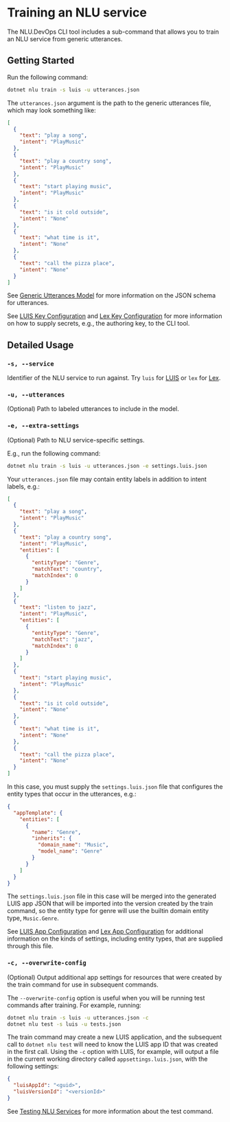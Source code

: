 # Training an NLU service

The NLU.DevOps CLI tool includes a sub-command that allows you to train an NLU service from generic utterances.

## Getting Started

Run the following command:
```bash
dotnet nlu train -s luis -u utterances.json
```

The `utterances.json` argument is the path to the generic utterances file, which may look something like:
```json
[
  {
    "text": "play a song",
    "intent": "PlayMusic"
  },
  {
    "text": "play a country song",
    "intent": "PlayMusic"
  },
  {
    "text": "start playing music",
    "intent": "PlayMusic"
  },
  {
    "text": "is it cold outside",
    "intent": "None"
  },
  {
    "text": "what time is it",
    "intent": "None"
  },
  {
    "text": "call the pizza place",
    "intent": "None"
  }
]
```

See [Generic Utterances Model](GenericUtterances.md) for more information on the JSON schema for utterances.

See [LUIS Key Configuration](TODO) and [Lex Key Configuration](TODO) for more information on how to supply secrets, e.g., the authoring key, to the CLI tool.

## Detailed Usage

### `-s, --service`
Identifier of the NLU service to run against. Try `luis` for [LUIS](https://www.luis.ai) or `lex` for [Lex](https://aws.amazon.com/lex/).

### `-u, --utterances`
(Optional) Path to labeled utterances to include in the model.

### `-e, --extra-settings`
(Optional) Path to NLU service-specific settings.

E.g., run the following command:
```bash
dotnet nlu train -s luis -u utterances.json -e settings.luis.json
```

Your `utterances.json` file may contain entity labels in addition to intent labels, e.g.:
```json
[
  {
    "text": "play a song",
    "intent": "PlayMusic"
  },
  {
    "text": "play a country song",
    "intent": "PlayMusic",
    "entities": [
      {
        "entityType": "Genre",
        "matchText": "country",
        "matchIndex": 0
      }
    ]
  },
  {
    "text": "listen to jazz",
    "intent": "PlayMusic",
    "entities": [
      {
        "entityType": "Genre",
        "matchText": "jazz",
        "matchIndex": 0
      }
    ]
  },
  {
    "text": "start playing music",
    "intent": "PlayMusic"
  },
  {
    "text": "is it cold outside",
    "intent": "None"
  },
  {
    "text": "what time is it",
    "intent": "None"
  },
  {
    "text": "call the pizza place",
    "intent": "None"
  }
]
```

In this case, you must supply the `settings.luis.json` file that configures the entity types that occur in the utterances, e.g.:
```json
{
  "appTemplate": {
    "entities": [
      {
        "name": "Genre",
        "inherits": {
          "domain_name": "Music",
          "model_name": "Genre"
        }
      }
    ]
  }
}
```

The `settings.luis.json` file in this case will be merged into the generated LUIS app JSON that will be imported into the version created by the train command, so the entity type for genre will use the builtin domain entity type, `Music.Genre`.

See [LUIS App Configuration](LuisSettings.md) and [Lex App Configuration](LexSettings.md) for additional information on the kinds of settings, including entity types, that are supplied through this file.

### `-c, --overwrite-config`

(Optional) Output additional app settings for resources that were created by the train command for use in subsequent commands.

The `--overwrite-config` option is useful when you will be running test commands after training. For example, running:
```bash
dotnet nlu train -s luis -u utterances.json -c
dotnet nlu test -s luis -u tests.json
```

The train command may create a new LUIS application, and the subsequent call to `dotnet nlu test` will need to know the LUIS app ID that was created in the first call. Using the `-c` option with LUIS, for example, will output a file in the current working directory called `appsettings.luis.json`, with the following settings:
```json
{
  "luisAppId": "<guid>",
  "luisVersionId": "<versionId>"
}
```

See [Testing NLU Services](Testing.md) for more information about the test command.
